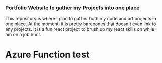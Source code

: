 ### Portfolio Website to gather my Projects into one place

This repository is where I plan to gather both my code and art projects in one place.
At the moment, it is pretty barebones that doesn't even link to any projects.
It is a fun react project to brush up my react skills on while I am on a job hunt.


# Azure Function test
